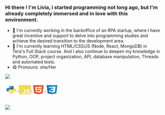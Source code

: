 ### Hi there ! I'm Lívia, i started programming not long ago, but I'm already completely immersed and in love with this environment.


- 🔭 I'm currently working in the backoffice of an RPA startup, where I have great incentive and support to delve into programming studies and achieve the desired transition to the development area.
- 🌱 I'm currently learning HTML/CSS/JS (Node, React, MongoDB) in Tera's Full Stack course. And I also continue to deepen my knowledge in Python, OOP, project organization, API, database manipulation, Threads and automated tests.
- 😄 Pronouns: she/Her


<div align="left">
  <a href="https://github.com/livia-macon">
  <img height="180em" src="https://github-readme-stats.vercel.app/api?username=livia-macon&show_icons=true&theme=radical&include_all_commits=true&count_private=true"/>
  <!--<img height="180em" src="https://github-readme-stats.vercel.app/api/top-langs/?username=livia-macon&layout=compact&langs_count=7&theme=radical"/>-->
</div>
  
<div style="display: inline_block"><br>
  <img align="center" alt="Python" height="30" width="40" src="https://raw.githubusercontent.com/devicons/devicon/master/icons/python/python-original.svg">
  <img align="center" alt="Js" height="30" width="40" src="https://raw.githubusercontent.com/devicons/devicon/master/icons/javascript/javascript-plain.svg">
  <img align="center" alt="HTML" height="30" width="40" src="https://raw.githubusercontent.com/devicons/devicon/master/icons/html5/html5-original.svg">
  <img align="center" alt="CSS" height="30" width="40" src="https://raw.githubusercontent.com/devicons/devicon/master/icons/css3/css3-original.svg">
  
</div>
<br>
<br>
<div> 
  <a href="https://www.linkedin.com/in/livia-ma%C3%A7on-a2755a113/"><img src="https://img.shields.io/badge/LinkedIn-0077B5?style=for-the-badge&logo=linkedin&logoColor=white" target="_blank"></a>
</div>
